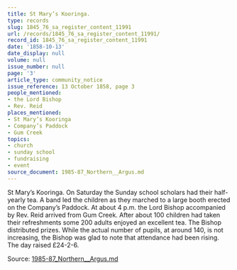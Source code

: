```yaml
---
title: St Mary’s Kooringa.
type: records
slug: 1845_76_sa_register_content_11991
url: /records/1845_76_sa_register_content_11991/
record_id: 1845_76_sa_register_content_11991
date: '1858-10-13'
date_display: null
volume: null
issue_number: null
page: '3'
article_type: community_notice
issue_reference: 13 October 1858, page 3
people_mentioned:
- the Lord Bishop
- Rev. Reid
places_mentioned:
- St Mary’s Kooringa
- Company’s Paddock
- Gum Creek
topics:
- church
- sunday school
- fundraising
- event
source_document: 1985-87_Northern__Argus.md
---
```


St Mary’s Kooringa.  On Saturday the Sunday school scholars had their half-yearly tea.  A band led the children as they marched to a large booth erected on the Company’s Paddock.  At about 4 p.m. the Lord Bishop accompanied by Rev. Reid arrived from Gum Creek.  After about 100 children had taken their refreshments some 200 adults enjoyed an excellent tea.  The Bishop distributed prizes.  While the actual number of pupils, at around 140, is not increasing, the Bishop was glad to note that attendance had been rising.  The day raised £24-2-6.

Source: [1985-87_Northern__Argus.md](/downloads/markdown/1985-87_Northern__Argus.md)
